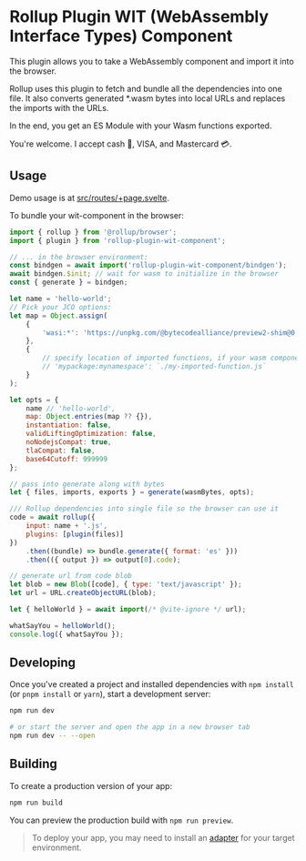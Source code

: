 # Rollup Plugin WIT (WebAssembly Interface Types) Component

This plugin allows you to take a WebAssembly component and import it into the browser.

Rollup uses this plugin to fetch and bundle all the dependencies into one file. It also converts generated \*.wasm bytes into local URLs and replaces the imports with the URLs.

In the end, you get an ES Module with your Wasm functions exported.

You're welcome. I accept cash 💸, VISA, and Mastercard 💳.

## Usage

Demo usage is at [src/routes/+page.svelte](src/routes/+page.svelte).

To bundle your wit-component in the browser:

```js
import { rollup } from '@rollup/browser';
import { plugin } from 'rollup-plugin-wit-component';

// ... in the browser environment:
const bindgen = await import('rollup-plugin-wit-component/bindgen');
await bindgen.$init; // wait for wasm to initialize in the browser
const { generate } = bindgen;

let name = 'hello-world';
// Pick your JCO options:
let map = Object.assign(
    {
        'wasi:*': 'https://unpkg.com/@bytecodealliance/preview2-shim@0.0.9/lib/browser/*'
    },
    {
        // specify location of imported functions, if your wasm component imports any
        // 'mypackage:mynamespace': `./my-imported-function.js`
    }
);

let opts = {
    name // 'hello-world',
    map: Object.entries(map ?? {}),
    instantiation: false,
    validLiftingOptimization: false,
    noNodejsCompat: true,
    tlaCompat: false,
    base64Cutoff: 999999
};

// pass into generate along with bytes
let { files, imports, exports } = generate(wasmBytes, opts);

/// Rollup dependencies into single file so the browser can use it
code = await rollup({
    input: name + '.js',
    plugins: [plugin(files)]
})
    .then((bundle) => bundle.generate({ format: 'es' }))
    .then(({ output }) => output[0].code);

// generate url from code blob
let blob = new Blob([code], { type: 'text/javascript' });
let url = URL.createObjectURL(blob);

let { helloWorld } = await import(/* @vite-ignore */ url);

whatSayYou = helloWorld();
console.log({ whatSayYou });

```

## Developing

Once you've created a project and installed dependencies with `npm install` (or `pnpm install` or `yarn`), start a development server:

```bash
npm run dev

# or start the server and open the app in a new browser tab
npm run dev -- --open
```

## Building

To create a production version of your app:

```bash
npm run build
```

You can preview the production build with `npm run preview`.

> To deploy your app, you may need to install an [adapter](https://kit.svelte.dev/docs/adapters) for your target environment.
